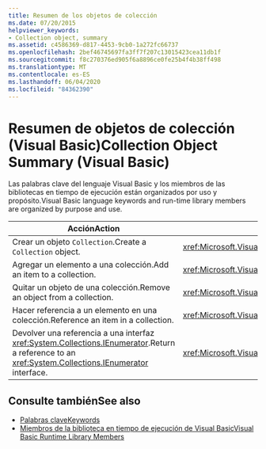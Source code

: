 ```yaml
---
title: Resumen de los objetos de colección
ms.date: 07/20/2015
helpviewer_keywords:
- Collection object, summary
ms.assetid: c4586369-d817-4453-9cb0-1a272fc66737
ms.openlocfilehash: 2bef46745697fa3ff7f207c13015423cea11db1f
ms.sourcegitcommit: f8c270376ed905f6a8896ce0fe25b4f4b38ff498
ms.translationtype: MT
ms.contentlocale: es-ES
ms.lasthandoff: 06/04/2020
ms.locfileid: "84362390"
---
```

# <a name="collection-object-summary-visual-basic"></a><span data-ttu-id="143c3-102">Resumen de objetos de colección (Visual Basic)</span><span class="sxs-lookup"><span data-stu-id="143c3-102">Collection Object Summary (Visual Basic)</span></span>
<span data-ttu-id="143c3-103">Las palabras clave del lenguaje Visual Basic y los miembros de las bibliotecas en tiempo de ejecución están organizados por uso y propósito.</span><span class="sxs-lookup"><span data-stu-id="143c3-103">Visual Basic language keywords and run-time library members are organized by purpose and use.</span></span>  
  
|<span data-ttu-id="143c3-104">Acción</span><span class="sxs-lookup"><span data-stu-id="143c3-104">Action</span></span>|<span data-ttu-id="143c3-105">Elemento del lenguaje</span><span class="sxs-lookup"><span data-stu-id="143c3-105">Language element</span></span>|  
|------------|----------------------|  
|<span data-ttu-id="143c3-106">Crear un objeto `Collection`.</span><span class="sxs-lookup"><span data-stu-id="143c3-106">Create a `Collection` object.</span></span>|<xref:Microsoft.VisualBasic.Collection>|  
|<span data-ttu-id="143c3-107">Agregar un elemento a una colección.</span><span class="sxs-lookup"><span data-stu-id="143c3-107">Add an item to a collection.</span></span>|<xref:Microsoft.VisualBasic.Collection.Add%2A>|  
|<span data-ttu-id="143c3-108">Quitar un objeto de una colección.</span><span class="sxs-lookup"><span data-stu-id="143c3-108">Remove an object from a collection.</span></span>|<xref:Microsoft.VisualBasic.Collection.Remove%2A>|  
|<span data-ttu-id="143c3-109">Hacer referencia a un elemento en una colección.</span><span class="sxs-lookup"><span data-stu-id="143c3-109">Reference an item in a collection.</span></span>|<xref:Microsoft.VisualBasic.Collection.Item%2A>|  
|<span data-ttu-id="143c3-110">Devolver una referencia a una interfaz <xref:System.Collections.IEnumerator>.</span><span class="sxs-lookup"><span data-stu-id="143c3-110">Return a reference to an <xref:System.Collections.IEnumerator> interface.</span></span>|<xref:Microsoft.VisualBasic.Collection.System%23Collections%23IEnumerable%23GetEnumerator%2A>|  
  
## <a name="see-also"></a><span data-ttu-id="143c3-111">Consulte también</span><span class="sxs-lookup"><span data-stu-id="143c3-111">See also</span></span>

- [<span data-ttu-id="143c3-112">Palabras clave</span><span class="sxs-lookup"><span data-stu-id="143c3-112">Keywords</span></span>](index.md)
- [<span data-ttu-id="143c3-113">Miembros de la biblioteca en tiempo de ejecución de Visual Basic</span><span class="sxs-lookup"><span data-stu-id="143c3-113">Visual Basic Runtime Library Members</span></span>](../runtime-library-members.md)
